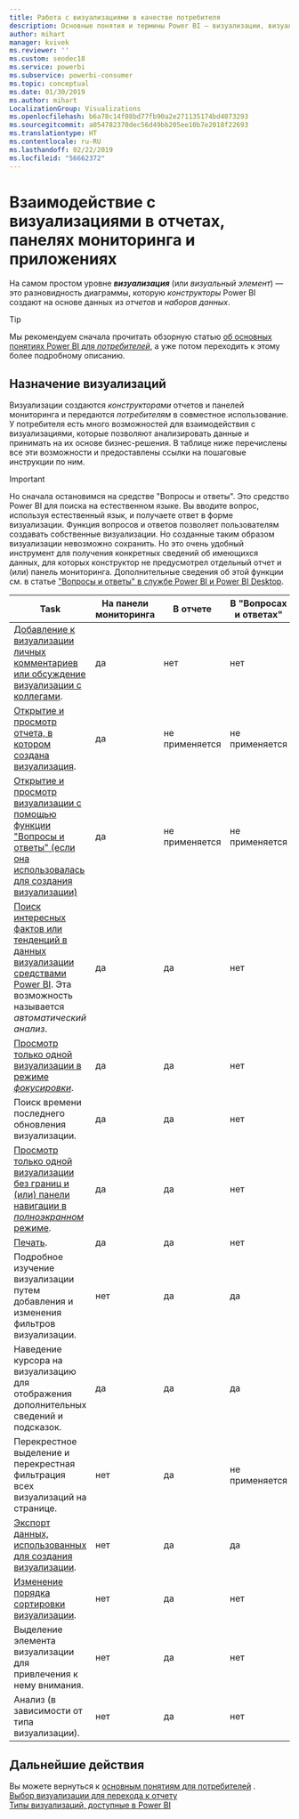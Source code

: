 ```yaml
---
title: Работа с визуализациями в качестве потребителя
description: Основные понятия и термины Power BI — визуализации, визуальные элементы. Что такое визуализация и визуальный элемент Power BI.
author: mihart
manager: kvivek
ms.reviewer: ''
ms.custom: seodec18
ms.service: powerbi
ms.subservice: powerbi-consumer
ms.topic: conceptual
ms.date: 01/30/2019
ms.author: mihart
LocalizationGroup: Visualizations
ms.openlocfilehash: b6a78c14f08bd77fb90a2e271135174bd4073293
ms.sourcegitcommit: a054782370dec56d49bb205ee10b7e2018f22693
ms.translationtype: HT
ms.contentlocale: ru-RU
ms.lasthandoff: 02/22/2019
ms.locfileid: "56662372"
---
```

# <a name="interact-with-visualizations-in-reports-dashboards-and-apps"></a>Взаимодействие с визуализациями в отчетах, панелях мониторинга и приложениях

На самом простом уровне ***визуализация*** (или *визуальный элемент*) — это разновидность диаграммы, которую *конструкторы* Power BI создают на основе данных из *отчетов* и *наборов данных*. 

> [!TIP]
> Мы рекомендуем сначала прочитать обзорную статью [об основных понятиях Power BI для *потребителей*](end-user-basic-concepts.md), а уже потом переходить к этому более подробному описанию.

## <a name="what-can-i-do-with-visualizations"></a>Назначение визуализаций

Визуализации создаются *конструкторами* отчетов и панелей мониторинга и передаются *потребителям* в совместное использование. У потребителя есть много возможностей для взаимодействия с визуализациями, которые позволяют анализировать данные и принимать на их основе бизнес-решения. В таблице ниже перечислены все эти возможности и предоставлены ссылки на пошаговые инструкции по ним.

> [!IMPORTANT]
> Но сначала остановимся на средстве "Вопросы и ответы". Это средство Power BI для поиска на естественном языке. Вы вводите вопрос, используя естественный язык, и получаете ответ в форме визуализации. Функция вопросов и ответов позволяет пользователям создавать собственные визуализации. Но созданные таким образом визуализации невозможно сохранить. Но это очень удобный инструмент для получения конкретных сведений об имеющихся данных, для которых конструктор не предусмотрел отдельный отчет и (или) панель мониторинга. Дополнительные сведения об этой функции см. в статье ["Вопросы и ответы" в службе Power BI и Power BI Desktop](end-user-q-and-a.md).



|Task  |На панели мониторинга  |В отчете  | В "Вопросах и ответах"
|---------|---------|---------|--------|
|[Добавление к визуализации личных комментариев или обсуждение визуализации с коллегами](end-user-comment.md).     |  да       |   нет      |  нет  |
|[Открытие и просмотр отчета, в котором создана визуализация](end-user-tiles.md).     |    да     |   не применяется      |  не применяется |
|[Открытие и просмотр визуализации с помощью функции "Вопросы и ответы" (если она использовалась для создания визуализации)](end-user-q-and-a.md)     |   да      |   не применяется      |  не применяется  |
|[Поиск интересных фактов или тенденций в данных визуализации средствами Power BI](end-user-insights.md).  Эта возможность называется *автоматический анализ*.     |    да     |   да      | нет   |
|[Просмотр только одной визуализации в режиме *фокусировки*](end-user-focus.md).     | да        |   да      | нет  |
|Поиск времени последнего обновления визуализации.     |  да       |    да     | нет  |
|[Просмотр только одной визуализации без границ и (или) панели навигации в *полноэкранном* режиме](end-user-focus.md).     |   да      |  да       | нет  |
|[Печать](end-user-print.md).     |  да       |   да      | нет  |
|Подробное изучение визуализации путем добавления и изменения фильтров визуализации.     |    нет     |   да      | да  |
|Наведение курсора на визуализацию для отображения дополнительных сведений и подсказок.     |    да     |   да      | да  |
|Перекрестное выделение и перекрестная фильтрация всех визуализаций на странице.     |   нет      |   да      | не применяется  |
|[Экспорт данных, использованных для создания визуализации](end-user-show-data.md).     |  нет       |   да      | да  |
| [Изменение порядка сортировки визуализации](end-user-search-sort.md). | нет  | да  | нет  |
| Выделение элемента визуализации для привлечения к нему внимания. | нет  | да  |  нет |
| Анализ (в зависимости от типа визуализации). | нет  | да  | нет  |

## <a name="next-steps"></a>Дальнейшие действия
Вы можете вернуться к [основным понятиям для потребителей](end-user-basic-concepts.md)  .  
[Выбор визуализации для перехода к отчету](end-user-report-open.md)    
[Типы визуализаций, доступные в Power BI](end-user-visual-type.md)